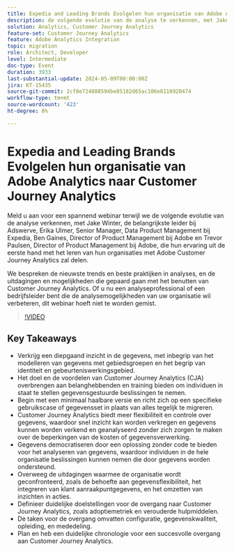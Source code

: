 ```yaml
---
title: Expedia and Leading Brands Evolgelen hun organisatie van Adobe Analytics naar Customer Journey Analytics
description: de volgende evolutie van de analyse te verkennen, met Jake Winter, hoofd in Adswerve, Erika Ulmer, Senior Manager, Data Product Management op Expedia, Ben Gaines, Director of Product Management op Adobe en Trevor Paulsen, Director of Product Management op Adobe, die hun ervaring uit de eerste hand zal delen om hun organisaties te leren nivelleren met Adobe Customer Journey Analytics. We bespreken de nieuwste trends en beste praktijken in analyses, en de uitdagingen en mogelijkheden die gepaard gaan met het benutten van Customer Journey Analytics. Of u nu een analyseprofessional of een bedrijfsleider bent die de analysemogelijkheden van uw organisatie wil verbeteren, dit webinar hoeft niet te worden gemist.
solution: Analytics, Customer Journey Analytics
feature-set: Customer Journey Analytics
feature: Adobe Analytics Integration
topic: migration
role: Architect, Developer
level: Intermediate
doc-type: Event
duration: 3933
last-substantial-update: 2024-05-09T00:00:00Z
jira: KT-15435
source-git-commit: 2cf8e724088594be85182d65ac106e8118920474
workflow-type: tm+mt
source-wordcount: '423'
ht-degree: 0%

---
```



# Expedia and Leading Brands Evolgelen hun organisatie van Adobe Analytics naar Customer Journey Analytics

Meld u aan voor een spannend webinar terwijl we de volgende evolutie van de analyse verkennen, met Jake Winter, de belangrijkste leider bij Adswerve, Erika Ulmer, Senior Manager, Data Product Management bij Expedia, Ben Gaines, Director of Product Management bij Adobe en Trevor Paulsen, Director of Product Management bij Adobe, die hun ervaring uit de eerste hand met het leren van hun organisaties met Adobe Customer Journey Analytics zal delen.

We bespreken de nieuwste trends en beste praktijken in analyses, en de uitdagingen en mogelijkheden die gepaard gaan met het benutten van Customer Journey Analytics. Of u nu een analyseprofessional of een bedrijfsleider bent die de analysemogelijkheden van uw organisatie wil verbeteren, dit webinar hoeft niet te worden gemist.

>[!VIDEO](https://video.tv.adobe.com/v/3428762/?learn=on)


## Key Takeaways


* Verkrijg een diepgaand inzicht in de gegevens, met inbegrip van het modelleren van gegevens met gebiedsgroepen en het begrip van identiteit en gebeurteniswerkingsgebied.
* Het doel en de voordelen van Customer Journey Analytics (CJA) overbrengen aan belanghebbenden en training bieden om individuen in staat te stellen gegevensgestuurde beslissingen te nemen.
* Begin met een minimaal haalbare versie en richt zich op een specifieke gebruikscase of gegevensset in plaats van alles tegelijk te migreren.
* Customer Journey Analytics biedt meer flexibiliteit en controle over gegevens, waardoor snel inzicht kan worden verkregen en gegevens kunnen worden verkend en geanalyseerd zonder zich zorgen te maken over de beperkingen van de kosten of gegevensverwerking.
* Gegevens democratiseren door een oplossing zonder code te bieden voor het analyseren van gegevens, waardoor individuen in de hele organisatie beslissingen kunnen nemen die door gegevens worden ondersteund.
* Overweeg de uitdagingen waarmee de organisatie wordt geconfronteerd, zoals de behoefte aan gegevensflexibiliteit, het integreren van klant aanraakpuntgegevens, en het omzetten van inzichten in acties.
* Definieer duidelijke doelstellingen voor de overgang naar Customer Journey Analytics, zoals adoptiemetriek en verouderde hulpmiddelen.
* De taken voor de overgang omvatten configuratie, gegevenskwaliteit, opleiding, en mededeling.
* Plan en heb een duidelijke chronologie voor een succesvolle overgang aan Customer Journey Analytics.
